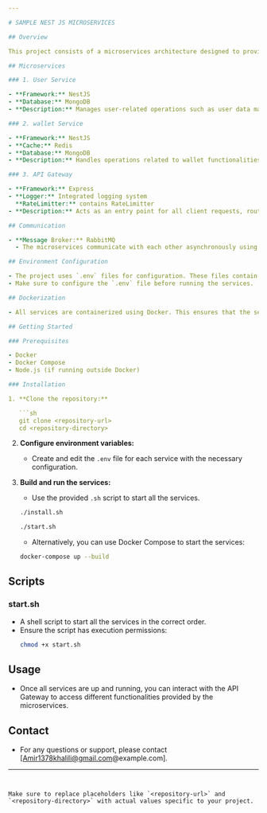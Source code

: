 ```yaml
---

# SAMPLE‌ NEST JS MICROSERVICES

## Overview

This project consists of a microservices architecture designed to provide various functionalities across different services. The services are built using different technologies and communicate with each other through RabbitMQ. The project is containerized using Docker and includes a convenient `.sh` script for starting all the services. Configuration is managed using `.env` files.

## Microservices

### 1. User Service

- **Framework:** NestJS
- **Database:** MongoDB
- **Description:** Manages user-related operations such as user data management.

### 2. wallet Service

- **Framework:** NestJS
- **Cache:** Redis
- **Database:** MongoDB
- **Description:** Handles operations related to wallet functionalities, leveraging Redis for caching to improve performance.

### 3. API Gateway

- **Framework:** Express
- **Logger:** Integrated logging system
  **RateLimitter:** contains RateLimitter
- **Description:** Acts as an entry point for all client requests, routing them to the appropriate microservices. It also logs all incoming requests for monitoring and debugging purposes.

## Communication

- **Message Broker:** RabbitMQ
  - The microservices communicate with each other asynchronously using RabbitMQ, ensuring reliable message delivery and decoupling between services.

## Environment Configuration

- The project uses `.env` files for configuration. These files contain environment variables required for the services to function correctly.
- Make sure to configure the `.env` file before running the services.

## Dockerization

- All services are containerized using Docker. This ensures that the services run in isolated environments, making deployment and scaling easier.

## Getting Started

### Prerequisites

- Docker
- Docker Compose
- Node.js (if running outside Docker)

### Installation

1. **Clone the repository:**

   ```sh
   git clone <repository-url>
   cd <repository-directory>
   ```

2. **Configure environment variables:**

   - Create and edit the `.env` file for each service with the necessary configuration.

3. **Build and run the services:**

   - Use the provided `.sh` script to start all the services.

   ```sh
   ./install.sh
   ```

   ```sh
   ./start.sh
   ```

   - Alternatively, you can use Docker Compose to start the services:

   ```sh
   docker-compose up --build
   ```

## Scripts

### start.sh

- A shell script to start all the services in the correct order.
- Ensure the script has execution permissions:
  ```sh
  chmod +x start.sh
  ```

## Usage

- Once all services are up and running, you can interact with the API Gateway to access different functionalities provided by the microservices.

## Contact

- For any questions or support, please contact [Amir1378khalili@gmail.com@example.com].

---
```


Make sure to replace placeholders like `<repository-url>` and `<repository-directory>` with actual values specific to your project.

